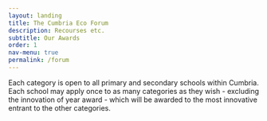 ```yaml
---
layout: landing
title: The Cumbria Eco Forum
description: Recourses etc.
subtitle: Our Awards
order: 1
nav-menu: true
permalink: /forum
---
```

Each category is open to all primary and secondary schools within Cumbria.  Each school may apply once to as many categories as they wish - excluding the innovation of year award - which will be awarded to the most innovative entrant to the other categories.
